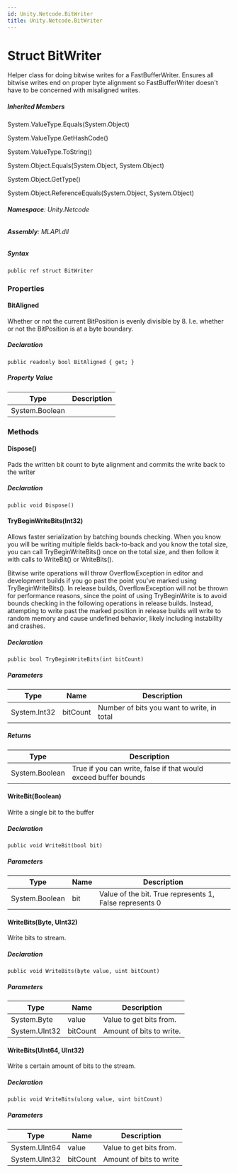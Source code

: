 ```yaml
---
id: Unity.Netcode.BitWriter
title: Unity.Netcode.BitWriter
---
```


# Struct BitWriter


Helper class for doing bitwise writes for a FastBufferWriter. Ensures
all bitwise writes end on proper byte alignment so FastBufferWriter
doesn't have to be concerned with misaligned writes.







##### Inherited Members



System.ValueType.Equals(System.Object)





System.ValueType.GetHashCode()





System.ValueType.ToString()





System.Object.Equals(System.Object, System.Object)





System.Object.GetType()





System.Object.ReferenceEquals(System.Object, System.Object)





###### **Namespace**: Unity.Netcode

###### **Assembly**: MLAPI.dll

##### Syntax


``` lang-csharp
public ref struct BitWriter
```



### Properties

#### BitAligned


Whether or not the current BitPosition is evenly divisible by 8. I.e.
whether or not the BitPosition is at a byte boundary.






##### Declaration


``` lang-csharp
public readonly bool BitAligned { get; }
```



##### Property Value

| Type           | Description |
|----------------|-------------|
| System.Boolean |             |

### Methods

#### Dispose()


Pads the written bit count to byte alignment and commits the write back
to the writer






##### Declaration


``` lang-csharp
public void Dispose()
```



#### TryBeginWriteBits(Int32)


Allows faster serialization by batching bounds checking. When you know
you will be writing multiple fields back-to-back and you know the total
size, you can call TryBeginWriteBits() once on the total size, and then
follow it with calls to WriteBit() or WriteBits().

Bitwise write operations will throw OverflowException in editor and
development builds if you go past the point you've marked using
TryBeginWriteBits(). In release builds, OverflowException will not be
thrown for performance reasons, since the point of using TryBeginWrite
is to avoid bounds checking in the following operations in release
builds. Instead, attempting to write past the marked position in release
builds will write to random memory and cause undefined behavior, likely
including instability and crashes.






##### Declaration


``` lang-csharp
public bool TryBeginWriteBits(int bitCount)
```



##### Parameters

| Type         | Name     | Description                                |
|--------------|----------|--------------------------------------------|
| System.Int32 | bitCount | Number of bits you want to write, in total |

##### Returns

| Type           | Description                                                     |
|----------------|-----------------------------------------------------------------|
| System.Boolean | True if you can write, false if that would exceed buffer bounds |

#### WriteBit(Boolean)


Write a single bit to the buffer






##### Declaration


``` lang-csharp
public void WriteBit(bool bit)
```



##### Parameters

| Type           | Name | Description                                             |
|----------------|------|---------------------------------------------------------|
| System.Boolean | bit  | Value of the bit. True represents 1, False represents 0 |

#### WriteBits(Byte, UInt32)


Write bits to stream.






##### Declaration


``` lang-csharp
public void WriteBits(byte value, uint bitCount)
```



##### Parameters

| Type          | Name     | Description              |
|---------------|----------|--------------------------|
| System.Byte   | value    | Value to get bits from.  |
| System.UInt32 | bitCount | Amount of bits to write. |

#### WriteBits(UInt64, UInt32)


Write s certain amount of bits to the stream.






##### Declaration


``` lang-csharp
public void WriteBits(ulong value, uint bitCount)
```



##### Parameters

| Type          | Name     | Description             |
|---------------|----------|-------------------------|
| System.UInt64 | value    | Value to get bits from. |
| System.UInt32 | bitCount | Amount of bits to write |



